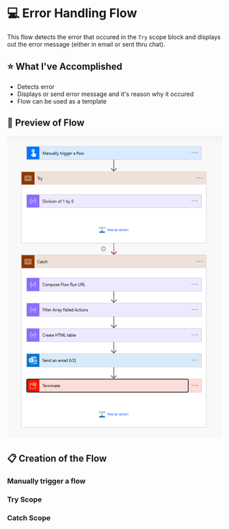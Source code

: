 # 💻 Error Handling Flow
This flow detects the error that occured in the `Try` scope block and displays out the error message (either in email or sent thru chat).
## ⭐ What I've Accomplished
- Detects error
- Displays or send error message and it's reason why it occured
- Flow can be used as a template

## 👀 Preview of Flow
![Preview of Flow](/projects/P3%20-%20Error%20Handling%20Flow/images/P3_1.png)

## 📋 Creation of the Flow

### Manually trigger a flow

### Try Scope

### Catch Scope